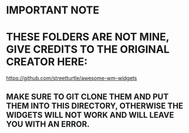# IMPORTANT NOTE

# THESE FOLDERS ARE NOT MINE, GIVE CREDITS TO THE ORIGINAL CREATOR HERE:
https://github.com/streetturtle/awesome-wm-widgets

## MAKE SURE TO GIT CLONE THEM AND PUT THEM INTO THIS DIRECTORY, OTHERWISE THE WIDGETS WILL NOT WORK AND WILL LEAVE YOU WITH AN ERROR.
